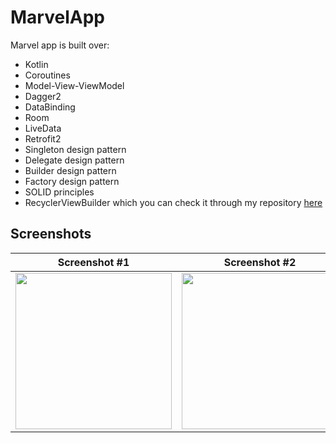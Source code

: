 # MarvelApp
Marvel app is built over:

* Kotlin
* Coroutines
* Model-View-ViewModel
* Dagger2
* DataBinding
* Room
* LiveData
* Retrofit2
* Singleton design pattern
* Delegate design pattern
* Builder design pattern
* Factory design pattern
* SOLID principles
* RecyclerViewBuilder which you can check it through my repository [here](https://github.com/amrreda1995/recyclerview-builder)

## Screenshots

| Screenshot #1 | Screenshot #2 | Screenshot #3 | Screenshot #4 |
| ---- | ---- | ---- | ---- |
| <img src="https://i.ibb.co/2NvhKFw/1.png" width="250"/> | <img src="https://i.ibb.co/HNM2NXB/2.png" width="250"/> | <img src="https://i.ibb.co/0s1LL1M/3.png" width="250"/> | <img src="https://i.ibb.co/KwLd47t/4.png" width="250"/> |
